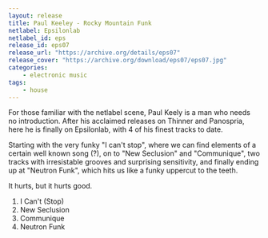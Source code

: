 ```yaml
---
layout: release
title: Paul Keeley - Rocky Mountain Funk
netlabel: Epsilonlab
netlabel_id: eps
release_id: eps07
release_url: "https://archive.org/details/eps07"
release_cover: "https://archive.org/download/eps07/eps07.jpg"
categories:
    - electronic music
tags:
    - house
---
```

For those familiar with the netlabel scene, Paul Keely is a man who needs no introduction. After his acclaimed releases on Thinner and Panospria, here he is finally on Epsilonlab, with 4 of his finest tracks to date.

Starting with the very funky "I can't stop", where we can find elements of a certain well known song (?), on to "New Seclusion" and "Communique", two tracks with irresistable grooves and surprising sensitivity, and finally ending up at "Neutron Funk", which hits us like a funky uppercut to the teeth.

It hurts, but it hurts good.

1. I Can't (Stop)
2. New Seclusion
3. Communique
4. Neutron Funk